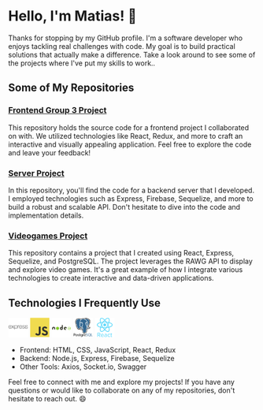 # Hello, I'm Matias! 👋

Thanks for stopping by my GitHub profile. I'm a software developer who enjoys tackling real challenges with code. My goal is to build practical solutions that actually make a difference. Take a look around to see some of the projects where I've put my skills to work..

## Some of My Repositories

### [Frontend Group 3 Project](https://github.com/tatoclemente/PF-Front-End-Grupo3.git)

This repository holds the source code for a frontend project I collaborated on with. We utilized technologies like React, Redux, and more to craft an interactive and visually appealing application. Feel free to explore the code and leave your feedback!

### [Server Project](https://github.com/marcosgallardi/PF-Server.git)

In this repository, you'll find the code for a backend server that I developed. I employed technologies such as Express, Firebase, Sequelize, and more to build a robust and scalable API. Don't hesitate to dive into the code and implementation details.

### [Videogames Project](https://github.com/Matiasmarensi/VideoGames)

This repository contains a project that I created using React, Express, Sequelize, and PostgreSQL. The project leverages the RAWG API to display and explore video games. It's a great example of how I integrate various technologies to create interactive and data-driven applications.

## Technologies I Frequently Use
  <a href="https://expressjs.com" target="_blank" rel="noreferrer"><img src="https://raw.githubusercontent.com/devicons/devicon/master/icons/express/express-original-wordmark.svg" alt="express" width="40" height="40"/></a>
  <a href="https://developer.mozilla.org/en-US/docs/Web/JavaScript" target="_blank" rel="noreferrer"><img src="https://raw.githubusercontent.com/devicons/devicon/master/icons/javascript/javascript-original.svg" alt="javascript" width="40" height="40"/></a>
  <a href="https://nodejs.org" target="_blank" rel="noreferrer"><img src="https://raw.githubusercontent.com/devicons/devicon/master/icons/nodejs/nodejs-original-wordmark.svg" alt="nodejs" width="40" height="40"/></a>
  <a href="https://www.postgresql.org" target="_blank" rel="noreferrer"><img src="https://raw.githubusercontent.com/devicons/devicon/master/icons/postgresql/postgresql-original-wordmark.svg" alt="postgresql" width="40" height="40"/></a>
  <a href="https://reactjs.org/" target="_blank" rel="noreferrer"><img src="https://raw.githubusercontent.com/devicons/devicon/master/icons/react/react-original-wordmark.svg" alt="react" width="40" height="40"/></a>

- Frontend: HTML, CSS, JavaScript, React, Redux
- Backend: Node.js, Express, Firebase, Sequelize
- Other Tools: Axios, Socket.io, Swagger

Feel free to connect with me and explore my projects! If you have any questions or would like to collaborate on any of my repositories, don't hesitate to reach out. 😄


